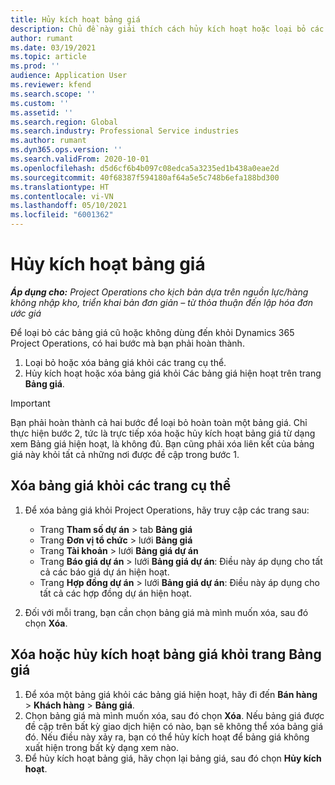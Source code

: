 ```yaml
---
title: Hủy kích hoạt bảng giá
description: Chủ đề này giải thích cách hủy kích hoạt hoặc loại bỏ các bảng giá cũ hoặc không dùng đến.
author: rumant
ms.date: 03/19/2021
ms.topic: article
ms.prod: ''
audience: Application User
ms.reviewer: kfend
ms.search.scope: ''
ms.custom: ''
ms.assetid: ''
ms.search.region: Global
ms.search.industry: Professional Service industries
ms.author: rumant
ms.dyn365.ops.version: ''
ms.search.validFrom: 2020-10-01
ms.openlocfilehash: d5d6cf6b4b097c08edca5a3235ed1b438a0eae2d
ms.sourcegitcommit: 40f68387f594180af64a5e5c748b6efa188bd300
ms.translationtype: HT
ms.contentlocale: vi-VN
ms.lasthandoff: 05/10/2021
ms.locfileid: "6001362"
---
```

# <a name="deactivate-price-lists"></a>Hủy kích hoạt bảng giá 

_**Áp dụng cho:** Project Operations cho kịch bản dựa trên nguồn lực/hàng không nhập kho, triển khai bản đơn giản – từ thỏa thuận đến lập hóa đơn ước giá_

Để loại bỏ các bảng giá cũ hoặc không dùng đến khỏi Dynamics 365 Project Operations, có hai bước mà bạn phải hoàn thành. 

1. Loại bỏ hoặc xóa bảng giá khỏi các trang cụ thể.
2. Hủy kích hoạt hoặc xóa bảng giá khỏi Các bảng giá hiện hoạt trên trang **Bảng giá**.

>[!IMPORTANT]
> Bạn phải hoàn thành cả hai bước để loại bỏ hoàn toàn một bảng giá. Chỉ thực hiện bước 2, tức là trực tiếp xóa hoặc hủy kích hoạt bảng giá từ dạng xem Bảng giá hiện hoạt, là không đủ. Bạn cũng phải xóa liên kết của bảng giá này khỏi tất cả những nơi được đề cập trong bước 1.

## <a name="delete-the-price-list-from-specific-pages"></a>Xóa bảng giá khỏi các trang cụ thể
1. Để xóa bảng giá khỏi Project Operations, hãy truy cập các trang sau:  

      - Trang **Tham số dự án** > tab **Bảng giá**
      - Trang **Đơn vị tổ chức** > lưới **Bảng giá**
      - Trang **Tài khoản** > lưới **Bảng giá dự án**
      - Trang **Báo giá dự án** > lưới **Bảng giá dự án**: Điều này áp dụng cho tất cả các báo giá dự án hiện hoạt.
      - Trang **Hợp đồng dự án** > lưới **Bảng giá dự án**: Điều này áp dụng cho tất cả các hợp đồng dự án hiện hoạt.

 2. Đối với mỗi trang, bạn cần chọn bảng giá mà mình muốn xóa, sau đó chọn **Xóa**. 
 
## <a name="delete-or-deactivate-the-price-list-from-the-price-lists-page"></a>Xóa hoặc hủy kích hoạt bảng giá khỏi trang Bảng giá
 
1. Để xóa một bảng giá khỏi các bảng giá hiện hoạt, hãy đi đến **Bán hàng** > **Khách hàng** > **Bảng giá**. 
2. Chọn bảng giá mà mình muốn xóa, sau đó chọn **Xóa**. Nếu bảng giá được đề cập trên bất kỳ giao dịch hiện có nào, bạn sẽ không thể xóa bảng giá đó. Nếu điều này xảy ra, bạn có thể hủy kích hoạt để bảng giá không xuất hiện trong bất kỳ dạng xem nào. 
3. Để hủy kích hoạt bảng giá, hãy chọn lại bảng giá, sau đó chọn **Hủy kích hoạt**.   
